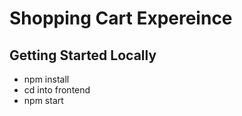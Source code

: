 # Shopping Cart Expereince

## Getting Started Locally  

* npm install
* cd into frontend
* npm start  
